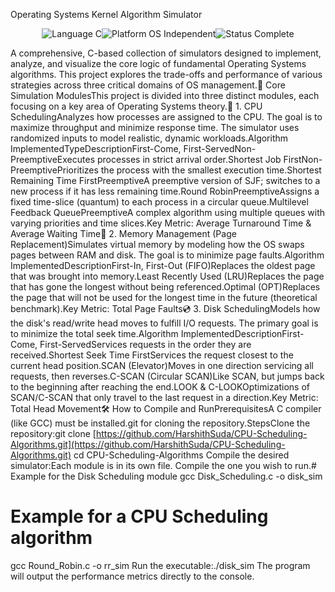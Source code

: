 Operating Systems Kernel Algorithm Simulator<p align="center"><img src="https://www.google.com/search?q=https://img.shields.io/badge/Language-C-blue.svg" alt="Language C"><img src="https://www.google.com/search?q=https://img.shields.io/badge/Platform-OS%2520Independent-green.svg" alt="Platform OS Independent"><img src="https://www.google.com/search?q=https://img.shields.io/badge/Status-Complete-brightgreen.svg" alt="Status Complete"></p>A comprehensive, C-based collection of simulators designed to implement, analyze, and visualize the core logic of fundamental Operating Systems algorithms. This project explores the trade-offs and performance of various strategies across three critical domains of OS management.🚀 Core Simulation ModulesThis project is divided into three distinct modules, each focusing on a key area of Operating Systems theory.🧠 1. CPU SchedulingAnalyzes how processes are assigned to the CPU. The goal is to maximize throughput and minimize response time. The simulator uses randomized inputs to model realistic, dynamic workloads.Algorithm ImplementedTypeDescriptionFirst-Come, First-ServedNon-PreemptiveExecutes processes in strict arrival order.Shortest Job FirstNon-PreemptivePrioritizes the process with the smallest execution time.Shortest Remaining Time FirstPreemptiveA preemptive version of SJF; switches to a new process if it has less remaining time.Round RobinPreemptiveAssigns a fixed time-slice (quantum) to each process in a circular queue.Multilevel Feedback QueuePreemptiveA complex algorithm using multiple queues with varying priorities and time slices.Key Metric: Average Turnaround Time & Average Waiting Time💾 2. Memory Management (Page Replacement)Simulates virtual memory by modeling how the OS swaps pages between RAM and disk. The goal is to minimize page faults.Algorithm ImplementedDescriptionFirst-In, First-Out (FIFO)Replaces the oldest page that was brought into memory.Least Recently Used (LRU)Replaces the page that has gone the longest without being referenced.Optimal (OPT)Replaces the page that will not be used for the longest time in the future (theoretical benchmark).Key Metric: Total Page Faults💿 3. Disk SchedulingModels how the disk's read/write head moves to fulfill I/O requests. The primary goal is to minimize the total seek time.Algorithm ImplementedDescriptionFirst-Come, First-ServedServices requests in the order they are received.Shortest Seek Time FirstServices the request closest to the current head position.SCAN (Elevator)Moves in one direction servicing all requests, then reverses.C-SCAN (Circular SCAN)Like SCAN, but jumps back to the beginning after reaching the end.LOOK & C-LOOKOptimizations of SCAN/C-SCAN that only travel to the last request in a direction.Key Metric: Total Head Movement🛠️ How to Compile and RunPrerequisitesA C compiler (like GCC) must be installed.git for cloning the repository.StepsClone the repository:git clone [https://github.com/HarshithSuda/CPU-Scheduling-Algorithms.git](https://github.com/HarshithSuda/CPU-Scheduling-Algorithms.git)
cd CPU-Scheduling-Algorithms
Compile the desired simulator:Each module is in its own file. Compile the one you wish to run.# Example for the Disk Scheduling module
gcc Disk_Scheduling.c -o disk_sim

# Example for a CPU Scheduling algorithm
gcc Round_Robin.c -o rr_sim
Run the executable:./disk_sim
The program will output the performance metrics directly to the console.
